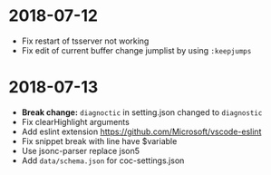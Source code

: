 # 2018-07-12

* Fix restart of tsserver not working
* Fix edit of current buffer change jumplist by using `:keepjumps`

# 2018-07-13

* **Break change:** `diagnoctic` in setting.json changed to `diagnostic`
* Fix clearHighlight arguments
* Add eslint extension https://github.com/Microsoft/vscode-eslint
* Fix snippet break with line have $variable
* Use jsonc-parser replace json5
* Add `data/schema.json` for coc-settings.json
